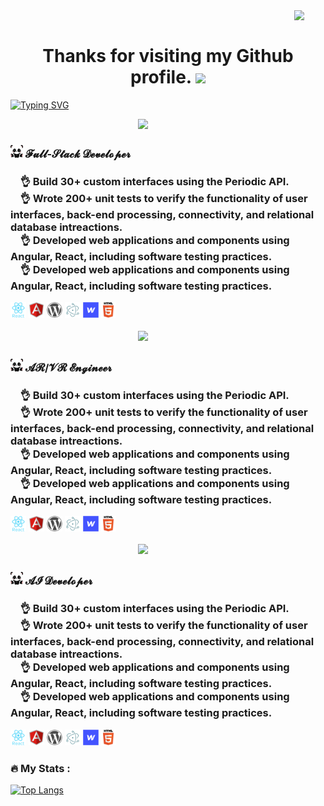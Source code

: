 

<img src="https://media.giphy.com/media/tPjlmJzj9Z99vwF5dV/giphy.gif" width="50" align="right"/> 
<div id="badges">
  <a href="https://komarev.com/ghpvc/?username=BlackPandalancer" align="left">
    <img src="https://komarev.com/ghpvc/?username=your-github-username&style=flat-square&color=blue" alt=""/>
  </a>
</div>

<h1 align="center">
        Thanks for visiting my Github profile. <img src="https://media.giphy.com/media/hvRJCLFzcasrR4ia7z/giphy.gif" width="30px"/>
</h1>

[![Typing SVG](https://readme-typing-svg.herokuapp.com?font=Fira+Code&weight=700&size=26&duration=3000&pause=1000&color=6AF7FF&center=true&width=800&height=40&lines=%F0%9F%98%8E+%F0%9D%93%95%F0%9D%93%BE%F0%9D%93%B5%F0%9D%93%B5-%F0%9D%93%A2%F0%9D%93%BD%F0%9D%93%AA%F0%9D%93%AC%F0%9D%93%B4+%F0%9D%93%93%F0%9D%93%AE%F0%9D%93%BF%F0%9D%93%AE%F0%9D%93%B5%F0%9D%93%B8%F0%9D%93%B9%F0%9D%93%AE%F0%9D%93%BB;%F0%9F%98%8E+%F0%9D%93%90%F0%9D%93%A1%2F%F0%9D%93%A5%F0%9D%93%A1+%F0%9D%93%94%F0%9D%93%B7%F0%9D%93%B0%F0%9D%93%B2%F0%9D%93%B7%F0%9D%93%AE%F0%9D%93%AE%F0%9D%93%BB;%F0%9F%98%8E+%F0%9D%93%90%F0%9D%93%98+%F0%9D%93%94%F0%9D%94%81%F0%9D%93%B9%F0%9D%93%AE%F0%9D%93%BB%F0%9D%93%BD)](https://git.io/typing-svg)

<div align='right'>
  <img src="https://media.giphy.com/media/juua9i2c2fA0AIp2iq/giphy.gif" width="300" align="right"/> 
</div>

&nbsp;&nbsp;<h3><img src="https://github.com/gupta-ji6/panda/blob/main/panda-icon.webp" width="20"/> 𝓕𝓾𝓵𝓵-𝓢𝓽𝓪𝓬𝓴 𝓓𝓮𝓿𝓮𝓵𝓸𝓹𝓮𝓻 <h3>
&nbsp;&nbsp;&nbsp;&nbsp;👌 Build 30+ custom interfaces using the Periodic API. <br>
&nbsp;&nbsp;&nbsp;&nbsp;👌 Wrote 200+ unit tests to verify the functionality of user interfaces, back-end processing, connectivity, and relational database intreactions. <br>
&nbsp;&nbsp;&nbsp;&nbsp;👌 Developed web applications and components using Angular, React, including software testing practices. <br>
&nbsp;&nbsp;&nbsp;&nbsp;👌 Developed web applications and components using Angular, React, including software testing practices. <br>


<code><img height="25" src="https://raw.githubusercontent.com/devicons/devicon/1119b9f84c0290e0f0b38982099a2bd027a48bf1/icons/react/react-original-wordmark.svg"></code>
<code><img height="25" src="https://github.com/devicons/devicon/blob/master/icons/angularjs/angularjs-original.svg"></code>
<code><img height="25" src="https://github.com/devicons/devicon/blob/master/icons/wordpress/wordpress-plain.svg"></code>
<code><img height="25" src="https://github.com/devicons/devicon/blob/master/icons/electron/electron-original.svg"></code>
<code><img height="25" src="https://raw.githubusercontent.com/devicons/devicon/1119b9f84c0290e0f0b38982099a2bd027a48bf1/icons/webflow/webflow-original.svg"></code>
<code><img height="25" src="https://raw.githubusercontent.com/devicons/devicon/1119b9f84c0290e0f0b38982099a2bd027a48bf1/icons/html5/html5-original-wordmark.svg"></code>
  

<div align='right'>
  <img src="https://media.giphy.com/media/88iJdoxlbnZCcmhLpR/giphy.gif" width="300" align="right"/> 
</div>

&nbsp;&nbsp;<h3><img src="https://github.com/gupta-ji6/panda/blob/main/panda-icon.webp" width="20"/> 𝓐𝓡/𝓥𝓡 𝓔𝓷𝓰𝓲𝓷𝓮𝓮𝓻 <h3>
&nbsp;&nbsp;&nbsp;&nbsp;👌 Build 30+ custom interfaces using the Periodic API. <br>
&nbsp;&nbsp;&nbsp;&nbsp;👌 Wrote 200+ unit tests to verify the functionality of user interfaces, back-end processing, connectivity, and relational database intreactions. <br>
&nbsp;&nbsp;&nbsp;&nbsp;👌 Developed web applications and components using Angular, React, including software testing practices. <br>
&nbsp;&nbsp;&nbsp;&nbsp;👌 Developed web applications and components using Angular, React, including software testing practices. <br>


<code><img height="25" src="https://raw.githubusercontent.com/devicons/devicon/1119b9f84c0290e0f0b38982099a2bd027a48bf1/icons/react/react-original-wordmark.svg"></code>
<code><img height="25" src="https://github.com/devicons/devicon/blob/master/icons/angularjs/angularjs-original.svg"></code>
<code><img height="25" src="https://github.com/devicons/devicon/blob/master/icons/wordpress/wordpress-plain.svg"></code>
<code><img height="25" src="https://github.com/devicons/devicon/blob/master/icons/electron/electron-original.svg"></code>
<code><img height="25" src="https://raw.githubusercontent.com/devicons/devicon/1119b9f84c0290e0f0b38982099a2bd027a48bf1/icons/webflow/webflow-original.svg"></code>
<code><img height="25" src="https://raw.githubusercontent.com/devicons/devicon/1119b9f84c0290e0f0b38982099a2bd027a48bf1/icons/html5/html5-original-wordmark.svg"></code>
    

<div align='right'>
 <img src="https://media.giphy.com/media/QyJTDR8VkUtyKHNPm9/giphy.gif" width="300" align="right"/> 
</div>

&nbsp;&nbsp;<h3><img src="https://github.com/gupta-ji6/panda/blob/main/panda-icon.webp" width="20"/> 𝓐𝓘 𝓓𝓮𝓿𝓮𝓵𝓸𝓹𝓮𝓻 <h3>
&nbsp;&nbsp;&nbsp;&nbsp;👌 Build 30+ custom interfaces using the Periodic API. <br>
&nbsp;&nbsp;&nbsp;&nbsp;👌 Wrote 200+ unit tests to verify the functionality of user interfaces, back-end processing, connectivity, and relational database intreactions. <br>
&nbsp;&nbsp;&nbsp;&nbsp;👌 Developed web applications and components using Angular, React, including software testing practices. <br>
&nbsp;&nbsp;&nbsp;&nbsp;👌 Developed web applications and components using Angular, React, including software testing practices. <br>


<code><img height="25" src="https://raw.githubusercontent.com/devicons/devicon/1119b9f84c0290e0f0b38982099a2bd027a48bf1/icons/react/react-original-wordmark.svg"></code>
<code><img height="25" src="https://github.com/devicons/devicon/blob/master/icons/angularjs/angularjs-original.svg"></code>
<code><img height="25" src="https://github.com/devicons/devicon/blob/master/icons/wordpress/wordpress-plain.svg"></code>
<code><img height="25" src="https://github.com/devicons/devicon/blob/master/icons/electron/electron-original.svg"></code>
<code><img height="25" src="https://raw.githubusercontent.com/devicons/devicon/1119b9f84c0290e0f0b38982099a2bd027a48bf1/icons/webflow/webflow-original.svg"></code>
<code><img height="25" src="https://raw.githubusercontent.com/devicons/devicon/1119b9f84c0290e0f0b38982099a2bd027a48bf1/icons/html5/html5-original-wordmark.svg"></code>
  
### :fire: My Stats :
<div align="left">
  
  [![Top Langs](https://github-readme-stats.vercel.app/api/top-langs/?username=BlackPandalancer&layout=compact&theme=vision-friendly-dark)](https://github.com/anuraghazra/github-readme-stats)
  
 </div>
<br>



